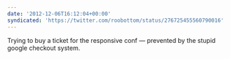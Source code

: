 ```yaml
---
date: '2012-12-06T16:12:04+00:00'
syndicated: 'https://twitter.com/roobottom/status/276725455560790016'
---
```

Trying to buy a ticket for the responsive conf — prevented by the stupid google checkout system.

